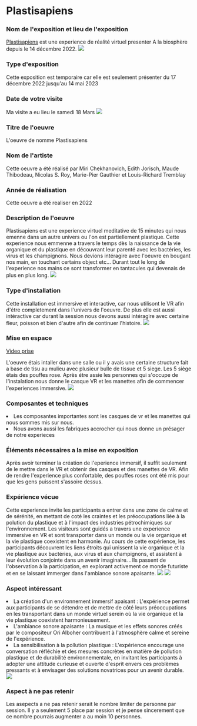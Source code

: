 
<h1>Plastisapiens</h1>

<h3>Nom de l'exposition et lieu de l'exposition</h3>
<a href="https://www.onf.ca/interactif/plastisapiens/">Plastisapiens</a> est une experience de réalité virtuel presenter A la biosphère depuis le 14 décembre 2022. 
<img src="photo/plastisapiens_ticket.png">

<h3>Type d'exposition</h3>
Cette exposition est temporaire car elle est seulement présenter du 17 décembre 2022 jusqu'au 14 mai 2023


<h3>Date de votre visite</h3>
Ma visite a eu lieu le samedi 18 Mars
<img src="photo/plastisapiens_moi.png">

<h3>Titre de l'oeuvre</h3>
L'oeuvre de nomme Plastisapiens

<h3>Nom de l'artiste</h3>
Cette oeuvre a été réalisé par Miri Chekhanovich, Edith Jorisch, Maude Thibodeau, Nicolas S. Roy, Marie-Pier Gauthier et Louis-Richard Tremblay


<h3>Année de réalisation</h3>
Cette oeuvre a été realiser en 2022

<h3>Description de l'oeuvre</h3>

Plastisapiens est une experience virtuel meditative de 15 minutes qui nous emenne dans un autre univers ou l'on est partiellement plastique. Cette experience nous emmenne a travers le temps dès la naissance de la vie organique et du plastique en découvrant leur parenté avec les bactéries, les virus et les champignons. Nous devions intéragire avec l'oeuvre en bougant nos main, en touchant certains object etc... Durant tout le long de l'experience nos mains ce sont transformer en tantacules qui devenais de plus en plus long.
<img src="photo/plastisapiens_vr.png">

<h3>Type d'installation</h3>
Cette installation est immersive et interactive, car nous utilisont le VR afin d'étre completement dans l'univers de l'oeuvre. De plus elle est aussi intéractive car durant la session nous devons aussi intéragire avec certaine fleur, poisson et bien d'autre afin de continuer l'histoire. 
<img src="photo/plastisapiens_imagevr1.png">


<h3>Mise en espace</h3>

<a href="https://youtube.com/shorts/uLR-jhrP1Io?feature=share">Video prise</a>

L'oeuvre étais intaller dans une salle ou il y avais une certaine structure fait a base de tisu au mulieu avec plusieur bulle de tissue et 5 siege. Les 5 siège étais des pouffes rose. Après étre assie les personnes qui s'occupe de l'instalation nous donne le casque VR et les manettes afin de commencer l'experiences immersive. 
<img src="photo/plastisapiens_salle.png">

<h3>Composantes et techniques</h3>

 <li>Les composantes importantes sont les casques de vr et les manettes qui nous sommes mis sur nous.</li>

 <li>Nous avons aussi les fabriques accrocher qui nous donne un présager de notre experieces</li>

<h3>Éléments nécessaires a la mise en exposition</h3>

Après avoir terminer la création de l'eperience immersif, il suffit seulement de le mettre dans le VR et obtenir des casques et des manettes de VR. Afin de rendre l'experience plus confortable, des pouffes roses ont été mis pour que les gens puissent s'assoire dessus.

<h3>Expérience vécue</h3>
Cette experience invite les participants a entrer dans une zone de calme et de sérénité, en mettant de coté les craintes et les préoccupations liée  à la polution du plastique et à l'impact des industries pétrochimiques sur l'environnement. Les visiteurs sont guidés a travers une experience immersive en VR et sont transporter dans un monde ou la vie organique et la vie plastique coexistent en harmonie. Au cours de cette expérience, les participants découvrent les liens étroits qui unissent la vie organique et la vie plastique aux bactéries, aux virus et aux champignons, et assistent à leur évolution conjointe dans un avenir imaginaire. . Ils passent de l'observation à la participation, en explorant activement ce monde futuriste et en se laissant immerger dans l'ambiance sonore apaisante. 
<img src="photo/plastisapiens_imagevr4.png">
<img src="photo/plastisapiens_imagevr3.png">

<h3>Aspect intéressant</h3>

<li>La création d'un environnement immersif apaisant : L'expérience permet aux participants de se détendre et de mettre de côté leurs préoccupations en les transportant dans un monde virtuel serein où la vie organique et la vie plastique coexistent harmonieusement.</li>

<li>L'ambiance sonore apaisante : La musique et les effets sonores créés par le compositeur Ori Alboher contribuent à l'atmosphère calme et sereine de l'expérience.</li>


 <li>La sensibilisation à la pollution plastique : L'expérience encourage une conversation réfléchie et des mesures concrètes en matière de pollution plastique et de durabilité environnementale, en invitant les participants à adopter une attitude curieuse et ouverte d'esprit envers ces problèmes pressants et à envisager des solutions novatrices pour un avenir durable.</li>

<img src="photo/plastisapiens_imagevr2.png">





<h3>Aspect à ne pas retenir</h3>

Les asepects a ne pas retenir serait le nombre limiter de personne par session. Il y a seulement 5 place par session et je pense sincerement que ce nombre pourrais augmenter a au moin 10 personnes. 


